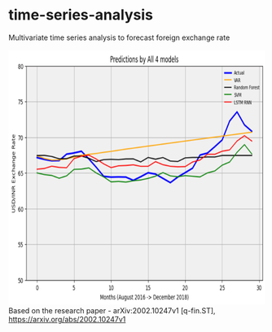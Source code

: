 # time-series-analysis
Multivariate time series analysis to forecast foreign exchange rate
<br>
<br>
<img src='Screenshot 2021-10-29 at 09-53-01 main - Jupyter Notebook.png' width=700 height=500>
<br>
Based on the research paper - arXiv:2002.10247v1 [q-fin.ST], https://arxiv.org/abs/2002.10247v1
